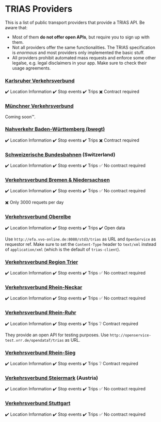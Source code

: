# TRIAS Providers

This is a list of public transport providers that provide a TRIAS API. Be aware that:
- Most of them **do not offer open APIs**, but require you to sign up with them.
- Not all providers offer the same functionalities. The TRIAS specification is *enormous* and most providers only implemented the basic stuff.
- All providers prohibit automated mass requests and enforce some other legalse, e.g. legal disclaimers in your app. Make sure to check their usage agreements.


### [Karlsruher Verkehrsverbund](https://www.kvv.de/fahrplan/fahrplaene/open-data.html)

:heavy_check_mark: Location Information :heavy_check_mark: Stop events :heavy_check_mark: Trips :heavy_multiplication_x: Contract required

### [Münchner Verkehrsverbund](https://www.mvv-muenchen.de/fahrplanauskunft/fuer-entwickler/index.html)

Coming soon™.

### [Nahverkehr Baden-Württemberg (bwegt)](https://www.mobidata-bw.de/dataset/trias)

:heavy_check_mark: Location Information :heavy_check_mark: Stop events :heavy_check_mark: Trips :heavy_multiplication_x: Contract required

### [Schweizerische Bundesbahnen](https://opentransportdata.swiss/dataset/aaa) (Switzerland)

:heavy_check_mark: Location Information :heavy_check_mark: Stop events :heavy_check_mark: Trips :white_check_mark: No contract required

### [Verkehrsverbund Bremen & Niedersachsen](https://www.vbn.de/service/entwicklerinfos/)

:heavy_check_mark: Location Information :heavy_check_mark: Stop events :heavy_check_mark: Trips :white_check_mark: No contract required

:heavy_multiplication_x: Only 3000 requets per day

### [Verkehrsverbund Oberelbe](https://www.govdata.de/daten/-/details/api-fahrplanauskunft-vvo)

:heavy_check_mark: Location Information :heavy_check_mark: Stop events :heavy_check_mark: Trips :heavy_check_mark: Open data

Use `http://efa.vvo-online.de:8080/std3/trias` as URL and `OpenService` as requestor ref. Make sure to set the `Content-Type` header to `text/xml` instead of `application/xml` (which is the default of `trias-client`).

### [Verkehrsverbund Region Trier](https://www.vrt-info.de/openservice)

:heavy_check_mark: Location Information :heavy_check_mark: Stop events :heavy_check_mark: Trips :white_check_mark: No contract required

### [Verkehrsverbund Rhein-Neckar](https://www.vrn.de/opendata/API)

:heavy_check_mark: Location Information :heavy_check_mark: Stop events :heavy_check_mark: Trips :white_check_mark: No contract required

### [Verkehrsverbund Rhein-Ruhr](https://openvrr.de/pages/api)

:heavy_check_mark: Location Information :heavy_check_mark: Stop events :heavy_check_mark: Trips :grey_question: Contract required

They provide an open API for testing purposes. Use `http://openservice-test.vrr.de/opendataT/trias` as URL.

### [Verkehrsverbund Rhein-Sieg](https://www.vrs.de/fahren/fahrplanauskunft/opendata-/-openservice)

:heavy_check_mark: Location Information :heavy_check_mark: Stop events :heavy_check_mark: Trips :grey_question: Contract required

### [Verkehrsverbund Steiermark](https://www.verbundlinie.at/fahrplan/rund-um-den-fahrplan/link-zum-fahrplan) (Austria)

:heavy_check_mark: Location Information :heavy_check_mark: Stop events :heavy_check_mark: Trips :white_check_mark: No contract required

### [Verkehrsverbund Stuttgart](https://www.openvvs.de/pages/api)

:heavy_check_mark: Location Information :heavy_check_mark: Stop events :heavy_check_mark: Trips :white_check_mark: No contract required
